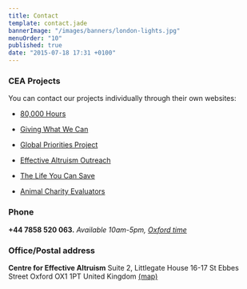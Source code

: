 ```yaml
---
title: Contact
template: contact.jade
bannerImage: "/images/banners/london-lights.jpg"
menuOrder: "10"
published: true
date: "2015-07-18 17:31 +0100"
---
```



<div class="col-md-4 col-sm-6">
<h3><i class="fa fa-globe"></i> CEA Projects</h3>

You can contact our projects individually through their own websites:

- [80,000 Hours](https://80000hours.org)
- [Giving What We Can](https://givingwhatwecan.org)
- [Global Priorities Project](http://globalprioritiesproject.org/)
- [Effective Altruism Outreach](http://effectivealtruism.org/)

- [The Life You Can Save](http://www.thelifeyoucansave.org/)
- [Animal Charity Evaluators](http://www.animalcharityevaluators.org/)

</div>

<div class="col-md-4 col-sm-6">
<h3><i class="fa fa-phone"></i> Phone</h3>

**+44&nbsp;7858&nbsp;520&nbsp;063.**
_Available 10am-5pm, [Oxford time](http://www.timeanddate.com/worldclock/uk/oxford)_

<h3><i class="fa fa-building"></i> Office/Postal address</h3>

**Centre for Effective Altruism**
Suite 2, Littlegate House
16-17 St Ebbes Street
Oxford OX1 1PT
United Kingdom
[(map)](https://www.google.co.uk/maps/place/Centre+for+Effective+Altruism/@51.7499778,-1.2595686,17z/data=!3m1!4b1!4m2!3m1!1s0x4876c6bab7daaaab:0x889618d36fda9094)

</div>
